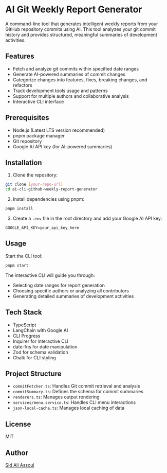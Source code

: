 # AI Git Weekly Report Generator

A command-line tool that generates intelligent weekly reports from your GitHub repository commits using AI. This tool analyzes your git commit history and provides structured, meaningful summaries of development activities.

## Features

- Fetch and analyze git commits within specified date ranges
- Generate AI-powered summaries of commit changes
- Categorize changes into features, fixes, breaking changes, and refactors
- Track development tools usage and patterns
- Support for multiple authors and collaborative analysis
- Interactive CLI interface

## Prerequisites

- Node.js (Latest LTS version recommended)
- pnpm package manager
- Git repository
- Google AI API key (for AI-powered summaries)

## Installation

1. Clone the repository:
```bash
git clone [your-repo-url]
cd ai-cli-github-weekly-report-generator
```

2. Install dependencies using pnpm:
```bash
pnpm install
```

3. Create a `.env` file in the root directory and add your Google AI API key:
```env
GOOGLE_API_KEY=your_api_key_here
```

## Usage

Start the CLI tool:
```bash
pnpm start
```

The interactive CLI will guide you through:
- Selecting date ranges for report generation
- Choosing specific authors or analyzing all contributors
- Generating detailed summaries of development activities

## Tech Stack

- TypeScript
- LangChain with Google AI
- CLI Progress
- Inquirer for interactive CLI
- date-fns for date manipulation
- Zod for schema validation
- Chalk for CLI styling

## Project Structure

- `commitFetcher.ts`: Handles Git commit retrieval and analysis
- `commitSummary.ts`: Defines the schema for commit summaries
- `renderers.ts`: Manages output rendering
- `services/menu.service.ts`: Handles CLI menu interactions
- `json-local-cache.ts`: Manages local caching of data

## License

MIT

## Author

[Sid Ali Assoul](https://github.com/stormsidali2001)
